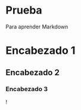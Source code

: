 # Prueba
Para aprender Markdown
<h1> Encabezado 1 </h1>
<h2> Encabezado 2 </h2>
<h3> Encabezado 3 </h3>
!
